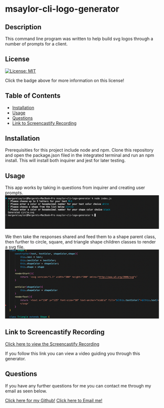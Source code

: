 # msaylor-cli-logo-generator

## Description

This command line program was written to help build svg logos through a number of prompts for a client.

## License

[![License: MIT](https://img.shields.io/badge/License-MIT-yellow.svg)](https://opensource.org/licenses/MIT)

Click the badge above for more information on this license!

## Table of Contents

- [Installation](#installation)
- [Usage](#usage)
- [Questions](#questions)
- [Link to Screencastify Recording](#link-to-screencastify-recording)


## Installation

Prerequisities for this project include node and npm. Clone this repository and open the package.json filed in the integrated terminal and run an npm install. This will install both inquirer and jest for later testing.

## Usage

This app works by taking in questions from inquirer and creating user prompts. 
![inquirer screenshot](/assets/images/inquirer.png)

We then take the responses shared and feed them to a shape parent class, then further to circle, square, and triangle shape children classes to render a svg file.
![class constructors screenshot](/assets/images/classes.png)

## Link to Screencastify Recording

[Click here to view the Screencastify Recording](https://drive.google.com/file/d/1jOlp_Jtj1lNjgaN21XAzGELoyoATuW0J/view)

If you follow this link you can view a video guiding you through this generator.

## Questions

If you have any further questions for me you can contact me through my email as seen below. 

[Click here for my Github!](https://github.com/msaylorphila)
[Click here to Email me!](mailto:saylor.margaret@gmail.com)